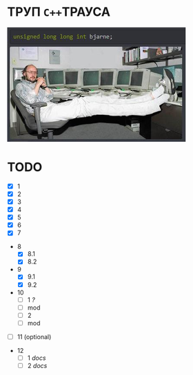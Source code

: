 # ТРУП `C++`ТРАУСА #
![труп страуса](banner.jpg)

# TODO #
- [x] 1
- [x] 2
- [x] 3
- [x] 4
- [x] 5
- [x] 6
- [x] 7
- 8
  - [x] 8.1
  - [x] 8.2
- 9
  - [x] 9.1
  - [x] 9.2
- 10
  - [ ] 1 _?_
  - [ ] mod
  - [ ] 2
  - [ ] mod
- [ ] 11 (optional)
- 12
  - [ ] 1  _docs_
  - [ ] 2  _docs_